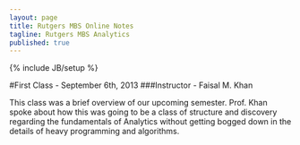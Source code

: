 ```yaml
---
layout: page
title: Rutgers MBS Online Notes
tagline: Rutgers MBS Analytics
published: true
---
```


{% include JB/setup %}

#First Class - September 6th, 2013
###Instructor - Faisal M. Khan

This class was a brief overview of our upcoming semester.  Prof. Khan spoke about how this was going to be a class of structure and discovery regarding the fundamentals of Analytics without getting bogged down in the details of heavy programming and algorithms.  

